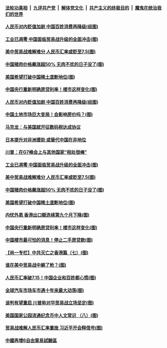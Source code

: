####  [法轮功真相](../../../../basic/blob/master/README.md?t=08280626) &nbsp;|&nbsp; [九评共产党](../../../../9ping.md/blob/master/README.md?t=08280626) &nbsp;|&nbsp; [解体党文化](../../../../jtdwh.md/blob/master/README.md?t=08280626)  &nbsp;|&nbsp; [共产主义的终极目的](../../../../gczydzjmd.md/blob/master/README.md?t=08280626) &nbsp;|&nbsp; [魔鬼在统治我们的世界](../../../../mgztzwmdsj.md/blob/master/README.md?t=08280626) 

#### [人民币对内贬值加剧 中国百姓消费再降级(组图)](../pages/p5/905229.md?t=08280626) 

#### [工业已凋零 中国面临贸易战升级的全面冲击(图)](../pages/p5/905206.md?t=08280626) 

#### [美中贸易战难解难分 人民币汇率或贬至7.5(图)](../pages/p5/905187.md?t=08280626) 

#### [中国猪肉价格飙涨超50% 无肉不欢的日子没了(图)](../pages/p5/905184.md?t=08280626) 

#### [美国希望打破中国稀土垄断地位(图)](../pages/p5/905183.md?t=08280626) 

#### [中国央行重新明确房贷利率！楼市这样变化(图)](../pages/p5/905118.md?t=08280626) 

#### [人民币对内贬值加剧 中国百姓消费再降级(组图)](../pages/p5/905229.md?t=08280626) 

#### [中国土地市场巨大变局！会影响房价吗？(图)](../pages/p5/905230.md?t=08280626) 

#### [马克龙：与美国就开征数码税达成协议](../pages/p5/905233.md?t=08280626) 

#### [日本提升对非洲援助 或替代中国在非地位](../pages/p5/905232.md?t=08280626) 

#### [川普：在G7峰会上与其他国家“相处很棒”](../pages/p5/905231.md?t=08280626) 

#### [工业已凋零 中国面临贸易战升级的全面冲击(图)](../pages/p5/905206.md?t=08280626) 

#### [美中贸易战难解难分 人民币汇率或贬至7.5(图)](../pages/p5/905187.md?t=08280626) 

#### [中国猪肉价格飙涨超50% 无肉不欢的日子没了(图)](../pages/p5/905184.md?t=08280626) 

#### [美国希望打破中国稀土垄断地位(图)](../pages/p5/905183.md?t=08280626) 

#### [内忧外患 香港出口额连续第九个月下降(图)](../pages/p5/905152.md?t=08280626) 

#### [中国央行重新明确房贷利率！楼市这样变化(图)](../pages/p5/905118.md?t=08280626) 

#### [中国楼市最可怕的消息！停止二手房贷款(图)](../pages/p5/905119.md?t=08280626) 

#### [【尚一专栏】中共灭亡之香港篇（七）(图)](../pages/p5/904987.md?t=08280626) 

#### [谁在美中贸易战中躺了枪？(图)](../pages/p5/905136.md?t=08280626) 

#### [人民币汇率破7.15！中国企业和百姓都心慌(图)](../pages/p5/905117.md?t=08280626) 

#### [全球汽车市场车市遇十年来最大动荡(图)](../pages/p5/905115.md?t=08280626) 

#### [谈判有望重启 川普称对华贸易战立场坚定(图)](../pages/p5/905133.md?t=08280626) 

#### [美国国家公园流通纪念币中人文常识 （八）(图)](../pages/p5/905111.md?t=08280626) 

#### [贸易战难解人民币汇率重挫 习近平开会释信号(图)](../pages/p5/905098.md?t=08280626) 

#### [中國再增6自由貿易試驗區](../pages/p5/905081.md?t=08280626) 

